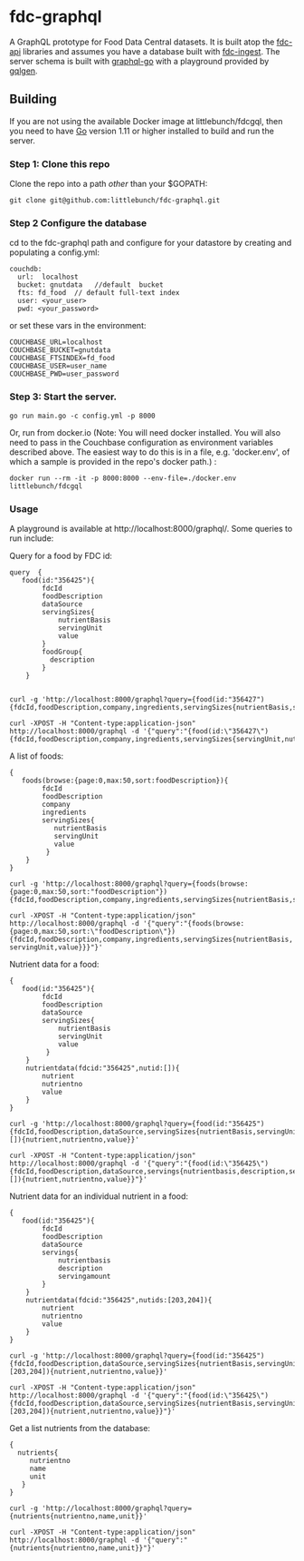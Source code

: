 # fdc-graphql
A GraphQL prototype for Food Data Central datasets. It is built atop the [fdc-api](https://github.com/littlebunch/fdc-api) libraries and assumes you have a database built with [fdc-ingest](https://github.com/littlebunch/fdc-ingest).  The server schema is built with [graphql-go](https://github.com/graphql-go/graphql) with a playground provided by [gqlgen](https://github.com/99designs/gqlgen/handler).    
## Building    
If you are not using the available Docker image at littlebunch/fdcgql, then you need to have [Go](https://golang.org/dl/) version 1.11 or higher installed to build and run the server.     
### Step 1: Clone this repo
Clone the repo into a path *other* than your $GOPATH:
```
git clone git@github.com:littlebunch/fdc-graphql.git
```
### Step 2 Configure the database
cd to the fdc-graphql path and configure for your datastore by creating and populating a config.yml:


```
couchdb:   
  url:  localhost   
  bucket: gnutdata   //default  bucket    
  fts: fd_food  // default full-text index   
  user: <your_user>    
  pwd: <your_password>    

```
or set these vars in the environment:
```
COUCHBASE_URL=localhost   
COUCHBASE_BUCKET=gnutdata   
COUCHBASE_FTSINDEX=fd_food   
COUCHBASE_USER=user_name   
COUCHBASE_PWD=user_password   
```
### Step 3: Start the server.
```
go run main.go -c config.yml -p 8000
```
Or, run from docker.io (Note: You will need docker installed. You will also need to pass in the Couchbase configuration as environment variables described above. The easiest way to do this is in a file, e.g. 'docker.env', of which a sample is provided in the repo's docker path.) :
```
docker run --rm -it -p 8000:8000 --env-file=./docker.env littlebunch/fdcgql
```
    
### Usage
A playground is available at http://localhost:8000/graphql/.  Some queries to run include:

Query for a food by FDC id:
```
query  {
   food(id:"356425"){
        fdcId
        foodDescription
        dataSource
        servingSizes{
            nutrientBasis
            servingUnit
            value
        }
        foodGroup{
          description
        }
    } 
  
```
```
curl -g 'http://localhost:8000/graphql?query={food(id:"356427"){fdcId,foodDescription,company,ingredients,servingSizes{nutrientBasis,servingUnit,value},foodGroup{description}}}'
```
```
curl -XPOST -H "Content-type:application-json" http://localhost:8000/graphql -d '{"query":"{food(id:\"356427\"){fdcId,foodDescription,company,ingredients,servingSizes{servingUnit,nutrientBasis,value},foodGroup{description}}}"}'
```
A list of foods:
```
{
   foods(browse:{page:0,max:50,sort:foodDescription}){
        fdcId
        foodDescription
        company
        ingredients
        servingSizes{
           nutrientBasis
           servingUnit
           value
         }
    }
}
```
```
curl -g 'http://localhost:8000/graphql?query={foods(browse:{page:0,max:50,sort:"foodDescription"}){fdcId,foodDescription,company,ingredients,servingSizes{nutrientBasis,servingUnit,value}}}'
```
```
curl -XPOST -H "Content-type:application/json" http://localhost:8000/graphql -d '{"query":"{foods(browse:{page:0,max:50,sort:\"foodDescription\"}){fdcId,foodDescription,company,ingredients,servingSizes{nutrientBasis, servingUnit,value}}}"}'
```
Nutrient data for a food:
```
{
   food(id:"356425"){
        fdcId
        foodDescription
        dataSource
        servingSizes{
            nutrientBasis
            servingUnit
            value
         }
    }
    nutrientdata(fdcid:"356425",nutid:[]){
        nutrient
        nutrientno
        value
    }
}
```
```
curl -g 'http://localhost:8000/graphql?query={food(id:"356425"){fdcId,foodDescription,dataSource,servingSizes{nutrientBasis,servingUnit,value}}nutrientdata(fdcid:"356425",nutids:[]){nutrient,nutrientno,value}}'
```
```
curl -XPOST -H "Content-type:application/json" http://localhost:8000/graphql -d '{"query":"{food(id:\"356425\"){fdcId,foodDescription,dataSource,servings{nutrientbasis,description,servingamount}}nutrientdata(fdcid:\"356425\",nutids:[]){nutrient,nutrientno,value}}"}'
```
Nutrient data for an individual nutrient in a food:
```
{
   food(id:"356425"){
        fdcId
        foodDescription
        dataSource
        servings{
            nutrientbasis
            description
            servingamount
        }
    } 
    nutrientdata(fdcid:"356425",nutids:[203,204]){
        nutrient
        nutrientno
        value
    }
}
```
```
curl -g 'http://localhost:8000/graphql?query={food(id:"356425"){fdcId,foodDescription,dataSource,servingSizes{nutrientBasis,servingUnit,value}nutrientdata(fdcid:"356425",nutids:[203,204]){nutrient,nutrientno,value}}'
```
```
curl -XPOST -H "Content-type:application/json" http://localhost:8000/graphql -d '{"query":"{food(id:\"356425\"){fdcId,foodDescription,dataSource,servingSizes{nutrientBasis,servingUnit,value}}nutrientdata(fdcid:\"356425\",nutids:[203,204]){nutrient,nutrientno,value}}"}'
```
Get a list nutrients from the database:
```
{
  nutrients{
     nutrientno
     name
     unit
   }
}
```
```
curl -g 'http://localhost:8000/graphql?query={nutrients{nutrientno,name,unit}}'
```
```
curl -XPOST -H "Content-type:application/json" http://localhost:8000/graphql -d '{"query":"{nutrients{nutrientno,name,unit}}"}'
```

